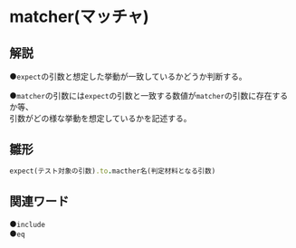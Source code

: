 # matcher(マッチャ)  
## 解説  
●``expect``の引数と想定した挙動が一致しているかどうか判断する。  

●``matcher``の引数には``expect``の引数と一致する数値が``matcher``の引数に存在するか等、  
引数がどの様な挙動を想定しているかを記述する。
  
## 雛形 
```ruby
expect(テスト対象の引数).to.macther名(判定材料となる引数)
```
## 関連ワード  
●``include``  
●``eq``
